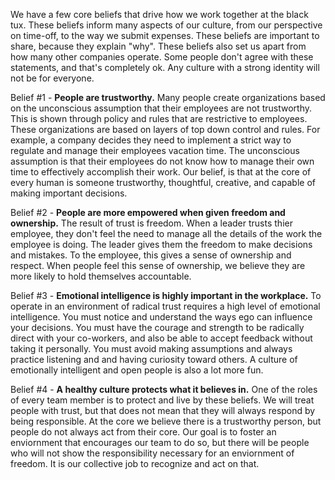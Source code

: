 We have a few core beliefs that drive how we work together at the black tux. These beliefs inform many aspects of our culture, from our perspective on time-off, to the way we submit expenses. These beliefs are important to share, because they explain "why". These beliefs also set us apart from how many other companies operate. Some people don't agree with these statements, and that's completely ok. Any culture with a strong identity will not be for everyone.

Belief #1 - **People are trustworthy.** Many people create organizations based on the unconscious assumption that their employees are not trustworthy. This is shown through policy and rules that are restrictive to employees. These organizations are based on layers of top down control and rules. For example, a company decides they need to implement a strict way to regulate and manage their employees vacation time. The unconscious assumption is that their employees do not know how to manage their own time to effectively accomplish their work. Our belief, is that at the core of every human is someone trustworthy, thoughtful, creative, and capable of making important decisions.

Belief #2 - **People are more empowered when given freedom and ownership.** The result of trust is freedom. When a leader trusts thier employee, they don't feel the need to manage all the details of the work the employee is doing. The leader gives them the freedom to make decisions and mistakes. To the employee, this gives a sense of ownership and respect. When people feel this sense of ownership, we believe they are more likely to hold themselves accountable.

Belief #3 - **Emotional intelligence is highly important in the workplace.** To operate in an environment of radical trust requires a high level of emotional intelligence. You must notice and understand the ways ego can influence your decisions. You must have the courage and strength to be radically direct with your co-workers, and also be able to accept feedback without taking it personally. You must avoid making assumptions and always practice listening and and having curiosity toward others. A culture of emotionally intelligent and open people is also a lot more fun.

Belief #4 - **A healthy culture protects what it believes in.** One of the roles of every team member is to protect and live by these beliefs. We will treat people with trust, but that does not mean that they will always respond by being responsible. At the core we believe there is a trustworthy person, but people do not always act from their core. Our goal is to foster an enviornment that encourages our team to do so, but there will be people who will not show the responsibility necessary for an enviornment of freedom. It is our collective job to recognize and act on that.
